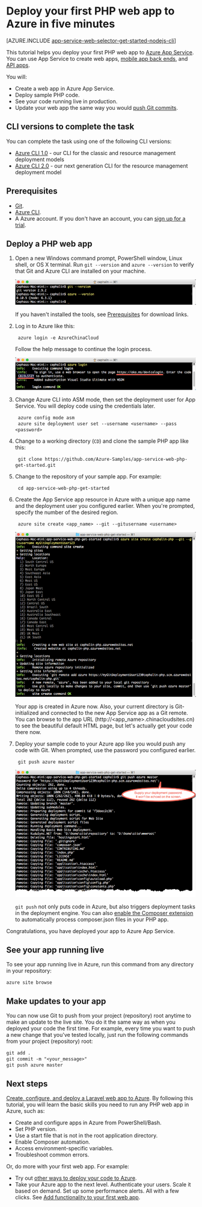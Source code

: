 <properties
    pageTitle="Deploy your first PHP web app to Azure in five minutes | Azure"
    description="Learn how easy it is to run web apps in App Service by deploying a sample PHP app. Start doing real development quickly and see results immediately."
    services="app-service\web"
    documentationcenter=""
    author="cephalin"
    manager="erikre"
    editor="" />
<tags
    ms.assetid="21acd587-b772-4d89-be06-9a7429c33c7a"
    ms.service="app-service-web"
    ms.workload="web"
    ms.tgt_pltfrm="na"
    ms.devlang="na"
    ms.topic="hero-article"
    ms.date="01/04/2017"
    wacn.date=""
    ms.author="cephalin" />

# Deploy your first PHP web app to Azure in five minutes
[AZURE.INCLUDE [app-service-web-selector-get-started-nodejs-cli](../../includes/app-service-web-selector-get-started-nodejs-cli.md)]  

This tutorial helps you deploy your first PHP web app to [Azure App Service](/documentation/articles/app-service-value-prop-what-is/).
You can use App Service to create web apps, [mobile app back ends](/documentation/services/app-service/mobile/),
and [API apps](/documentation/articles/app-service-api-apps-why-best-platform/).

You will: 

* Create a web app in Azure App Service.
* Deploy sample PHP code.
* See your code running live in production.
* Update your web app the same way you would [push Git commits](https://git-scm.com/docs/git-push).

## CLI versions to complete the task

You can complete the task using one of the following CLI versions:

- [Azure CLI 1.0](/documentation/articles/app-service-web-get-started-php-cli-nodejs/) - our CLI for the classic and resource management deployment models
- [Azure CLI 2.0](/documentation/articles/app-service-web-get-started-php/) - our next generation CLI for the resource management deployment model

## <a name="Prerequisites"></a> Prerequisites
* [Git](http://www.git-scm.com/downloads).
* [Azure CLI](/documentation/articles/cli-install-nodejs/).
* A Azure account. If you don't have an account, you can 
  [sign up for a trial](/pricing/1rmb-trial/?WT.mc_id=A261C142F).

## Deploy a PHP web app
1. Open a new Windows command prompt, PowerShell window, Linux shell, or OS X terminal. Run `git --version` and `azure --version` to verify that Git and Azure CLI
   are installed on your machine.
   
    ![Test installation of CLI tools for your first web app in Azure](./media/app-service-web-get-started/1-test-tools.png)
   
    If you haven't installed the tools, see [Prerequisites](#Prerequisites) for download links.
2. Log in to Azure like this:
   
        azure login -e AzureChinaCloud
   
    Follow the help message to continue the login process.
   
    ![Log in to Azure to create your first web app](./media/app-service-web-get-started/3-azure-login.png)
3. Change Azure CLI into ASM mode, then set the deployment user for App Service. You will deploy code using the credentials later.
   
        azure config mode asm
        azure site deployment user set --username <username> --pass <password>
4. Change to a working directory (`CD`) and clone the sample PHP app like this:
   
        git clone https://github.com/Azure-Samples/app-service-web-php-get-started.git
5. Change to the repository of your sample app. For example:
   
        cd app-service-web-php-get-started
6. Create the App Service app resource in Azure with a unique app name and the deployment user you configured earlier. When you're prompted, specify the number of the desired region.
   
        azure site create <app_name> --git --gitusername <username>
   
    ![Create the Azure resource for your first web app in Azure](./media/app-service-web-get-started-languages/php-site-create.png)
   
    Your app is created in Azure now. Also, your current directory is Git-initialized and connected to the new App Service app as a Git remote.
    You can browse to the app URL (http://&lt;app_name>.chinacloudsites.cn) to see the beautiful default HTML page, but let's actually get your code there now.
7. Deploy your sample code to your Azure app like you would push any code with Git. When prompted, use the password you configured earlier.
   
        git push azure master
   
    ![Push code to your first web app in Azure](./media/app-service-web-get-started-languages/php-git-push.png)
   
    `git push` not only puts code in Azure, but also triggers deployment tasks in the deployment engine. You can also 
    [enable the Composer extension](/documentation/articles/web-sites-php-mysql-deploy-use-git/#composer) to automatically process composer.json files
    in your PHP app.

Congratulations, you have deployed your app to Azure App Service.

## See your app running live
To see your app running live in Azure, run this command from any directory in your repository:

    azure site browse

## Make updates to your app
You can now use Git to push from your project (repository) root anytime to make an update to the live site. You do it the same way as when you deployed your code
the first time. For example, every time you want to push a new change that you've tested locally, just run the following commands from your project 
(repository) root:

    git add .
    git commit -m "<your_message>"
    git push azure master

## Next steps
[Create, configure, and deploy a Laravel web app to Azure](/documentation/articles/app-service-web-php-get-started-cli-nodejs/). By following this tutorial, you will learn
the basic skills you need to run any PHP web app in Azure, such as:

* Create and configure apps in Azure from PowerShell/Bash.
* Set PHP version.
* Use a start file that is not in the root application directory.
* Enable Composer automation.
* Access environment-specific variables.
* Troubleshoot common errors.

Or, do more with your first web app. For example:

* Try out [other ways to deploy your code to Azure](/documentation/articles/web-sites-deploy/).
* Take your Azure app to the next level. Authenticate your users. Scale it based on demand. Set up some performance alerts. All with a few clicks. See 
  [Add functionality to your first web app](/documentation/articles/app-service-web-get-started-2/).